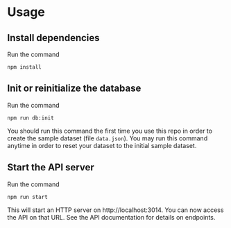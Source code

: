 # Usage 

## Install dependencies

Run the command 

```
npm install
```

## Init or reinitialize the database

Run the command

```
npm run db:init
```

You should run this command the first time you use this repo in order to create the sample dataset (file `data.json`). You may run this command anytime
in order to reset your dataset to the initial sample dataset.

## Start the API server

Run the command 

```
npm run start
```

This will start an HTTP server on http://localhost:3014. You can now access the API on that URL. See the API documentation for details on endpoints.

 
